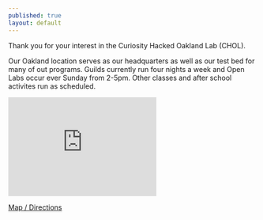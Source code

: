 ```yaml
---
published: true
layout: default
---
```


Thank you for your interest in the Curiosity Hacked Oakland Lab (CHOL).

Our Oakland location serves as our headquarters as well as our test bed for many of out programs. Guilds currently run four nights a week and Open Labs occur ever Sunday from 2-5pm. Other classes and after school activites run as scheduled. 

<iframe src="https://www.google.com/calendar/embed?showNav=0&amp;showDate=0&amp;showPrint=0&amp;showTabs=0&amp;showCalendars=0&amp;showTz=0&amp;mode=AGENDA&amp;height=200&amp;wkst=1&amp;bgcolor=%23ffffff&amp;src=hacker-scouts.org_k86gqmrn03s7h95e2eu6k8h41g%40group.calendar.google.com&amp;color=%235229A3&amp;src=en.usa%23holiday%40group.v.calendar.google.com&amp;color=%232F6309&amp;ctz=America%2FLos_Angeles" style=" border-width:0;" width="300" height="200" frameborder="0" scrolling="no" ></iframe>
      
[Map / Directions](https://www.google.com/maps/place/6036+Telegraph+Ave/@37.8471313,-122.2609182,17z/data=!3m1!4b1!4m2!3m1!1s0x80857dd97579f8d1:0x2f281e1edf22ca48)